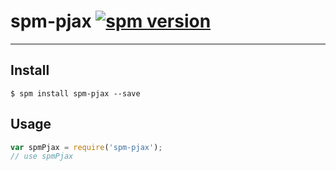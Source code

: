 # spm-pjax [![spm version](http://spmjs.io/badge/spm-pjax)](http://spmjs.io/package/spm-pjax)

---


## Install

```
$ spm install spm-pjax --save
```

## Usage

```js
var spmPjax = require('spm-pjax');
// use spmPjax
```
